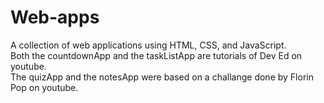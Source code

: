 # Web-apps
A collection of web applications using HTML, CSS, and JavaScript.\
Both the countdownApp and the taskListApp are tutorials of Dev Ed on youtube.\
The quizApp and the notesApp were based on a challange done by Florin Pop on youtube.
